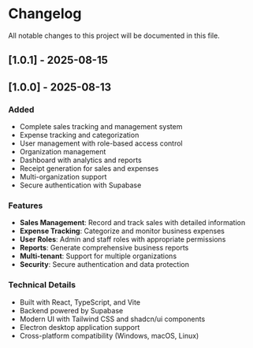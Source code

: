 # Changelog

All notable changes to this project will be documented in this file.

## [1.0.1] - 2025-08-15




## [1.0.0] - 2025-08-13

### Added

- Complete sales tracking and management system
- Expense tracking and categorization
- User management with role-based access control
- Organization management
- Dashboard with analytics and reports
- Receipt generation for sales and expenses
- Multi-organization support
- Secure authentication with Supabase

### Features

- **Sales Management**: Record and track sales with detailed information
- **Expense Tracking**: Categorize and monitor business expenses
- **User Roles**: Admin and staff roles with appropriate permissions
- **Reports**: Generate comprehensive business reports
- **Multi-tenant**: Support for multiple organizations
- **Security**: Secure authentication and data protection

### Technical Details

- Built with React, TypeScript, and Vite
- Backend powered by Supabase
- Modern UI with Tailwind CSS and shadcn/ui components
- Electron desktop application support
- Cross-platform compatibility (Windows, macOS, Linux)
